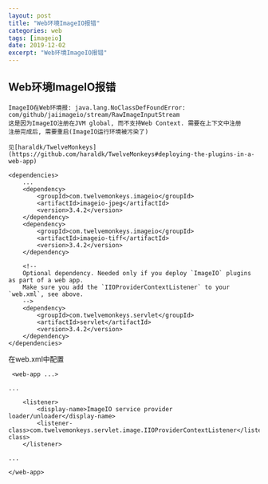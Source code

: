 ```yaml
---
layout: post
title: "Web环境ImageIO报错"
categories: web
tags: [imageio]
date: 2019-12-02
excerpt: "Web环境ImageIO报错"
---
```


## Web环境ImageIO报错

	ImageIO在Web环境报: java.lang.NoClassDefFoundError: com/github/jaiimageio/stream/RawImageInputStream
	这是因为ImageIO注册在JVM global, 而不支持Web Context. 需要在上下文中注册
	注册完成后, 需要重启(ImageIO运行环境被污染了)

	见[haraldk/TwelveMonkeys](https://github.com/haraldk/TwelveMonkeys#deploying-the-plugins-in-a-web-app)

	<dependencies>
        ...
        <dependency>
            <groupId>com.twelvemonkeys.imageio</groupId>
            <artifactId>imageio-jpeg</artifactId>
            <version>3.4.2</version>
        </dependency>
        <dependency>
            <groupId>com.twelvemonkeys.imageio</groupId>
            <artifactId>imageio-tiff</artifactId>
            <version>3.4.2</version>
        </dependency>

        <!--
        Optional dependency. Needed only if you deploy `ImageIO` plugins as part of a web app.
        Make sure you add the `IIOProviderContextListener` to your `web.xml`, see above.
        -->
        <dependency>
            <groupId>com.twelvemonkeys.servlet</groupId>
            <artifactId>servlet</artifactId>
            <version>3.4.2</version>
        </dependency>
    </dependencies>

在web.xml中配置

	 <web-app ...>

    ...

        <listener>
            <display-name>ImageIO service provider loader/unloader</display-name>
            <listener-class>com.twelvemonkeys.servlet.image.IIOProviderContextListener</listener-class>
        </listener>

    ...

    </web-app>
